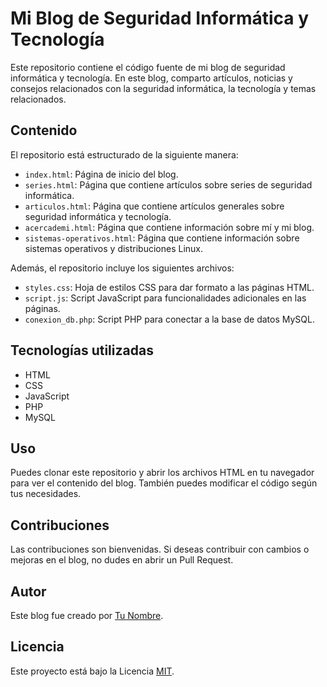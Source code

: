 # Mi Blog de Seguridad Informática y Tecnología

Este repositorio contiene el código fuente de mi blog de seguridad informática y tecnología. En este blog, comparto artículos, noticias y consejos relacionados con la seguridad informática, la tecnología y temas relacionados.

## Contenido

El repositorio está estructurado de la siguiente manera:

- `index.html`: Página de inicio del blog.
- `series.html`: Página que contiene artículos sobre series de seguridad informática.
- `articulos.html`: Página que contiene artículos generales sobre seguridad informática y tecnología.
- `acercademi.html`: Página que contiene información sobre mí y mi blog.
- `sistemas-operativos.html`: Página que contiene información sobre sistemas operativos y distribuciones Linux.

Además, el repositorio incluye los siguientes archivos:

- `styles.css`: Hoja de estilos CSS para dar formato a las páginas HTML.
- `script.js`: Script JavaScript para funcionalidades adicionales en las páginas.
- `conexion_db.php`: Script PHP para conectar a la base de datos MySQL.

## Tecnologías utilizadas

- HTML
- CSS
- JavaScript
- PHP
- MySQL

## Uso

Puedes clonar este repositorio y abrir los archivos HTML en tu navegador para ver el contenido del blog. También puedes modificar el código según tus necesidades.

## Contribuciones

Las contribuciones son bienvenidas. Si deseas contribuir con cambios o mejoras en el blog, no dudes en abrir un Pull Request.

## Autor

Este blog fue creado por [Tu Nombre](https://github.com/Cuabug).

## Licencia

Este proyecto está bajo la Licencia [MIT](LICENSE).
